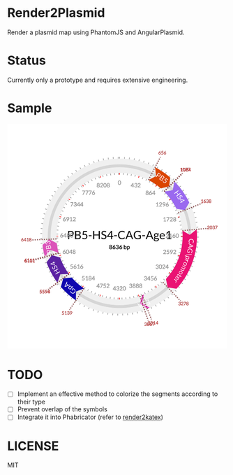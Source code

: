 # Render2Plasmid

Render a plasmid map using PhantomJS and AngularPlasmid.

# Status

Currently only a prototype and requires extensive engineering.

# Sample

![sample](2x.png)

# TODO

- [ ] Implement an effective method to colorize the segments according to their type
- [ ] Prevent overlap of the symbols
- [ ] Integrate it into Phabricator (refer to [render2katex](/ProfFan/render2katex))

# LICENSE

MIT
